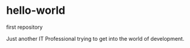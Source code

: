 # hello-world
first repository

Just another IT Professional trying to get into the world of development.
